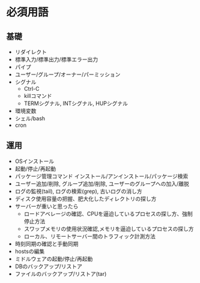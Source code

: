 # 必須用語

## 基礎
- リダイレクト
- 標準入力/標準出力/標準エラー出力
- パイプ
- ユーザー/グループ/オーナー/パーミッション
- シグナル
    - Ctrl-C
    - killコマンド
    - TERMシグナル, INTシグナル, HUPシグナル
- 環境変数
- シェル/bash
- cron

## 運用
- OSインストール
- 起動/停止/再起動
- パッケージ管理コマンド インストール/アンインストール/パッケージ検索
- ユーザー追加/削除, グループ追加/削除, ユーザーのグループへの加入/離脱
- ログの監視(tail), ログの検索(grep), 古いログの消し方
- ディスク使用容量の把握、肥大化したディレクトリの探し方
- サーバーが重いと思ったら
    - ロードアベレージの確認、CPUを逼迫しているプロセスの探し方、強制停止方法
    - スワップメモリの使用状況確認,メモリを逼迫しているプロセスの探し方
    - ローカル、リモートサーバー間のトラフィック計測方法
- 時刻同期の確認と手動同期
- hostsの編集
- ミドルウェアの起動/停止/再起動
- DBのバックアップ/リストア
- ファイルのバックアップ/リストア(tar)
